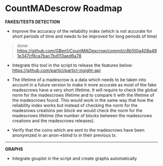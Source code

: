 # CountMADescrow Roadmap 


**FAKES/TESTS DETECTION**

- Improve the accuracy of the reliability index (which is not accurate for short periods of time and needs to be improved for long periods of time)

> done: https://github.com/GBen1/CountMADescrow/commit/c8b100a408a491e347cf6ca7bac7bd113aed6a78

- Integrate this tool in the script to release the features below: https://github.com/particl/particl-insight-api

- The lifetime of a madescrow is a data which needs to be taken into account in a future version to make it more accurate as most of the fake madescrows have a very short lifetime. It will require to check the global norm for the madescrows lifetime and to compare it with the lifetime of the madescrows found. This would work in the same way that how the reliability index works but instead of checking the norm for the madesrows creations per block we would check the norm for the madescrows lifetime (the number of blocks between the madescrows creations and the madescrows releases).

- Verify that the coins which are sent to the madescrows have been anonymized in an anon->blind tx in their previous tx.
***
**GRAPHS**

- Integrate gnuplot in the script and create graphs automatically
